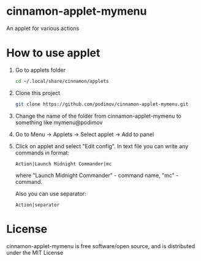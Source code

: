 # cinnamon-applet-mymenu
An applet for various actions

# How to use applet

1. Go to applets folder

    ```bash
    cd ~/.local/share/cinnamon/applets
    ```
2. Clone this project

    ```bash
    git clone https://github.com/podimov/cinnamon-applet-mymenu.git
    ```

3. Change the name of the folder from cinnamon-applet-mymenu to something like mymenu@podimov

4. Go to Menu -> Applets -> Select applet -> Add to panel

5. Click on applet and select "Edit config". In text file you can write any commands in format:
    ```
    Action|Launch Midnight Commander|mc
    ```
    where "Launch Midnight Commander" - command name, "mc" - command.
    
    Also you can use separator:
    ```
    Action|separator
    ```
    
# License

cinnamon-applet-mymenu is free software/open source, and is distributed under the MIT License